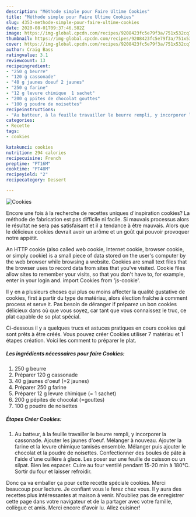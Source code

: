 ```yaml
---
description: "Méthode simple pour Faire Ultime Cookies"
title: "Méthode simple pour Faire Ultime Cookies"
slug: 4353-methode-simple-pour-faire-ultime-cookies
date: 2020-08-01T09:37:46.582Z
image: https://img-global.cpcdn.com/recipes/9208423fc5e79f3a/751x532cq70/cookies-photo-principale-de-la-recette.jpg
thumbnail: https://img-global.cpcdn.com/recipes/9208423fc5e79f3a/751x532cq70/cookies-photo-principale-de-la-recette.jpg
cover: https://img-global.cpcdn.com/recipes/9208423fc5e79f3a/751x532cq70/cookies-photo-principale-de-la-recette.jpg
author: Craig Bass
ratingvalue: 3.1
reviewcount: 13
recipeingredient:
- "250 g beurre"
- "120 g cassonade"
- "40 g jaunes doeuf 2 jaunes"
- "250 g farine"
- "12 g levure chimique  1 sachet"
- "200 g ppites de chocolat gouttes"
- "100 g poudre de noisettes"
recipeinstructions:
- "Au batteur, à la feuille travailler le beurre rempli, y incorporer la cassonade. Ajouter les jaunes d&#39;oeuf. Mélanger à nouveau. Ajouter la farine et la levure chimique tamisés ensemble. Mélanger puis ajouter le chocolat et la poudre de noisettes. Confectionner des boules de pâte à l&#39;aide d&#39;une cuillère à glace. Les poser sur une feuille de cuisson ou un silpat. Bien les espacer. Cuire au four ventilé pendant 15-20 min à 180°C. Sortir du four et laisser refroidir."
categories:
- Recette
tags:
- cookies

katakunci: cookies 
nutrition: 294 calories
recipecuisine: French
preptime: "PT16M"
cooktime: "PT48M"
recipeyield: "2"
recipecategory: Dessert

---
```



![Cookies](https://img-global.cpcdn.com/recipes/9208423fc5e79f3a/751x532cq70/cookies-photo-principale-de-la-recette.jpg)

Encore une fois à la recherche de recettes uniques d'inspiration cookies? La méthode de fabrication est pas difficile ni facile. Si mauvais processus alors le résultat ne sera pas satisfaisant et il a tendance à être mauvais. Alors que le délicieux cookies devrait avoir un arôme et un goût qui pouvoir provoquer notre appétit.

An HTTP cookie (also called web cookie, Internet cookie, browser cookie, or simply cookie) is a small piece of data stored on the user&#39;s computer by the web browser while browsing a website. Cookies are small text files that the browser uses to record data from sites that you&#39;ve visited. Cookie files allow sites to remember your visits, so that you don&#39;t have to, for example, enter in your login and. import Cookies from &#39;js-cookie&#39;.

Il y en a plusieurs choses qui plus ou moins affecter la qualité gustative de cookies, first à partir du type de matériau, alors élection fraîche à comment process et serve it. Pas besoin de déranger if préparez un bon cookies délicieux dans où que vous soyez, car tant que vous connaissez le truc, ce plat capable de so plat spécial.


Ci-dessous il y a quelques trucs et astuces pratiques en cours cookies qui sont prêts à être créés. Vous pouvez créer Cookies utiliser 7 matériau et 1 étapes création. Voici les comment to préparer le plat.

<!--inarticleads1-->

##### Les ingrédients nécessaires pour faire Cookies:

1.  250 g beurre
1. Préparer 120 g cassonade
1.  40 g jaunes d&#39;oeuf (=2 jaunes)
1. Préparer 250 g farine
1. Préparer 12 g levure chimique (= 1 sachet)
1.  200 g pépites de chocolat (=gouttes)
1.  100 g poudre de noisettes




<!--inarticleads2-->

##### Étapes Créer Cookies:

1. Au batteur, à la feuille travailler le beurre rempli, y incorporer la cassonade. Ajouter les jaunes d&#39;oeuf. Mélanger à nouveau. Ajouter la farine et la levure chimique tamisés ensemble. Mélanger puis ajouter le chocolat et la poudre de noisettes. Confectionner des boules de pâte à l&#39;aide d&#39;une cuillère à glace. Les poser sur une feuille de cuisson ou un silpat. Bien les espacer. Cuire au four ventilé pendant 15-20 min à 180°C. Sortir du four et laisser refroidir.





Donc ça va emballer ça pour cette recette spéciale cookies. Merci beaucoup pour lecture. Je confiant vous le ferez chez vous. Il y aura des recettes plus  intéressantes at maison à venir. N'oubliez pas de enregistrer cette page dans votre navigateur et de la partager avec votre famille, collègue et amis. Merci encore d'avoir lu. Allez cuisiner!
